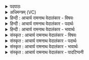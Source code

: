 <details><summary>पदपाठः</summary>

ये꣡न꣢꣯। पा꣣वक। च꣡क्ष꣢꣯सा। भु꣣रण्य꣡न्त꣢म्। ज꣡ना꣢꣯न्। अ꣡नु꣢꣯। त्वम्। व꣣रुण। प꣡श्य꣢꣯सि। ६३७।
</details>

<details><summary>अधिमन्त्रम् (VC)</summary>

- सूर्यः
- प्रस्कण्वः काण्वः
- गायत्री
- षड्जः
- आरण्यं काण्डम्
</details>

<details><summary>हिन्दी : आचार्य रामनाथ वेदालंकार - विषयः</summary>

अगले मन्त्र में पुनः सूर्य और परमात्मा का वर्णन है।
</details>

<details><summary>हिन्दी : आचार्य रामनाथ वेदालंकार - पदार्थः</summary>

पदार्थान्वयभाषाः -  हे (पावक) हृदयों को पवित्र करनेवाले (वरुण) पापनिवारक, मुमुक्षुओं से वरणीय, सर्वश्रेष्ठ सूर्यसदृश परमात्मन् ! आप (भुरण्यन्तम्) शीघ्र पुरुषार्थ करनेवाले जीवात्मा को तथा (जनान्) उपासक जनों को (येन) जिस अद्भुत (चक्षसा) ज्ञान से (अनु) अनुगृहीत करते हो, उस ज्ञान से (त्वम्) आप (पश्यसि) स्वयं भी सब कुछ प्राणियों के शुभाशुभ कर्म आदि को जानते हो ॥ भौतिक सूर्य भी (पावकः) शोधक और (वरुणः) रोगादि का निवारक होता है, तथा वह (जनान्) उत्पन्न प्राणियों को (भुरण्यन्तम्) धारण करनेवाले भूमण्डल को (येन) जिस (चक्षसा) प्रकाश से (अनु) अनुगृहीत करता है, उससे वह (पश्यति) स्वयं भी प्रकाशमान है ॥११॥ इस मन्त्र में श्लेषालङ्कार है ॥११॥
</details>

<details><summary>हिन्दी : आचार्य रामनाथ वेदालंकार - भावार्थः</summary>

भावार्थभाषाः -  जैसे प्रकाशमान सूर्य अन्यों को प्रकाशित करता है, वैसे ही ज्ञानवान् परमेश्वर अन्यों को ज्ञान देता है ॥११॥
</details>

<details><summary>संस्कृत : आचार्य रामनाथ वेदालंकार - विषयः</summary>

पुनरपि सूर्यः परमात्मा च वर्ण्यते।
</details>

<details><summary>संस्कृत : आचार्य रामनाथ वेदालंकार - पदार्थः</summary>

पदार्थान्वयभाषाः -  हे (पावक) हृदयानां पावित्र्यसम्पादक, (वरुण) पापनिवारक मुमुक्षुभिर्वरणीय सर्वश्रेष्ठ सूर्यसदृश परमात्मन् ! त्वम् (भुरण्यन्तम्) क्षिप्रं पुरुषार्थं कुर्वाणं जीवात्मानम्। भुरण्युरिति क्षिप्रनाम। निरु० १२।२२। (जनान्) उपासकजनांश्च (येन) अद्भुतेन (चक्षसा) ज्ञानेन (अनु) अनुगृह्णासि, तेन ज्ञानेन (त्वम् पश्यसि) स्वयमपि सर्वं किञ्चित् प्राणिनां शुभाशुभकर्मादिकं वेत्सि ॥२ भौतिकः सूर्योऽपि (पावकः) शोधकः, (वरुणः) वरणीयः रोगादिनिवारकश्च वर्तते। सोऽपि (जनान्) जातान् उत्पन्नान् प्राणिनः (भुरण्यन्तम्) धारयन्तम् भूमण्डलम्। भुरण धारणपोषणयोः कण्ड्वादिः। (येन चक्षसा) प्रकाशेन, (अनु) अनुगृह्णाति, तेन (पश्यति) स्वयमपि प्रकाशितोऽस्ति ॥११॥ यास्काचार्यो मन्त्रमिममेवं व्याचष्टे—अनेन पावक ख्यानेन भुरण्यन्तं जनान् अनु त्वं वरुण पश्यसि, तत्ते वयं स्तुम इति वाक्यशेषः। अपि वोत्तरस्याम्—“येना पावक चक्षसा भुरण्यन्तं जनाँ अनु। त्वं वरुण पश्यसि ॥ वि द्यामेषि रजस्पृथ्वहा मिमानो अक्तुभिः। पश्यञ्जन्मानि सूर्य ॥ ऋ० १।५०।६,७ [तेन चक्षसा] व्येषि द्यां रजश्च पृथु महान्तं लोकम्, अहानि च मिमानो अक्तुभी रात्रिभिः सह पश्यन् जन्मानि जातानि सूर्य। अपि वा पूर्वस्याम्—येना पावक चक्षसा भुरण्यन्तं जनां अनु। त्वं वरुण पश्यसि ॥ प्रत्यङ् देवानां विशः प्रत्यङ्ङुदेषि मानुषान्। प्रत्यङ् विश्वं स्वर्दृशे ॥ ऋ० १।५०।६,५ [तेन चक्षसा] प्रत्यङ्ङिदं सर्वमुदेषि प्रत्यङ्ङिदं सर्वमभिविपश्यसि ॥ अपि वैतस्यामेव....तेन नो जनानभिविपश्यसि ॥” निरु० १२।२१-२४ ॥ अत्र श्लेषालङ्कारः ॥११॥
</details>

<details><summary>संस्कृत : आचार्य रामनाथ वेदालंकार - भावार्थः</summary>

भावार्थभाषाः -  यथा प्रकाशमानः सर्योऽन्यान् प्रकाशयति तथा ज्ञानवान् परमेश्वरोऽन्येभ्यो ज्ञानं प्रयच्छति ॥११॥
</details>

<details><summary>संस्कृत : आचार्य रामनाथ वेदालंकार - पादटिप्पनी</summary>

टिप्पणी:   १. ऋ० १।५०।६, य० ३३।३२, अथ० १३।२।२१ ऋषिः ब्रह्मा, देवता रोहित आदित्यः। अथ० २०।४७।१८। २. दयानन्दर्षिर्मन्त्रमिमम् ऋग्भाष्ये जगदीश्वरविषये, यजुर्भाष्ये च राजधर्मविषये व्याख्यातवान्।
</details>
